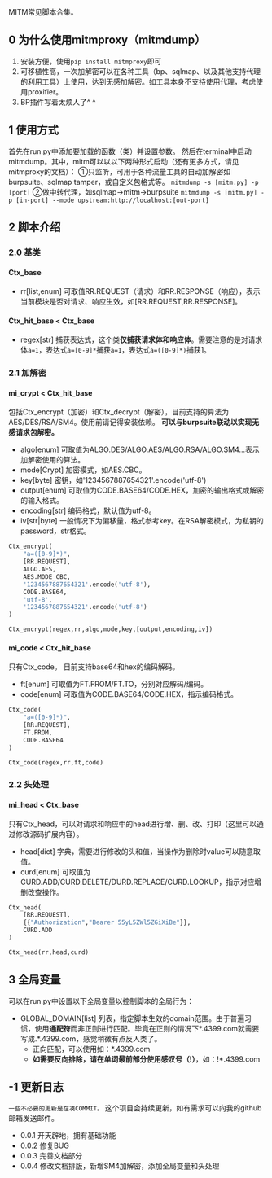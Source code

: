 MITM常见脚本合集。

## 0 为什么使用mitmproxy（mitmdump）
1. 安装方便，使用`pip install mitmproxy`即可
2. 可移植性高，一次加解密可以在各种工具（bp、sqlmap、以及其他支持代理的利用工具）上使用，达到无感加解密。如工具本身不支持使用代理，考虑使用proxifier。
3. BP插件写着太烦人了^ ^

## 1 使用方式
首先在run.py中添加要加载的函数（类）并设置参数。
然后在terminal中启动mitmdump。其中，mitm可以以以下两种形式启动（还有更多方式，请见mitmproxy的文档）：
①只监听，可用于各种流量工具的自动加解密如burpsuite、sqlmap tamper，或自定义包格式等。
`mitmdump -s [mitm.py] -p [port]` 
②做中转代理，如sqlmap->mitm->burpsuite
`mitmdump -s [mitm.py] -p [in-port] --mode upstream:http://localhost:[out-port]`

## 2 脚本介绍

### 2.0 基类

#### Ctx_base
- rr[list,enum] 可取值RR.REQUEST（请求）和RR.RESPONSE（响应），表示当前模块是否对请求、响应生效，如[RR.REQUEST,RR.RESPONSE]。

#### Ctx_hit_base < Ctx_base
- regex[str] 捕获表达式，这个类**仅捕获请求体和响应体**。需要注意的是对请求体`a=1`，表达式`a=[0-9]*`捕获`a=1`，表达式`a=([0-9]*)`捕获1。

### 2.1 加解密

#### mi_crypt < Ctx_hit_base
包括Ctx_encrypt（加密）和Ctx_decrypt（解密），目前支持的算法为AES/DES/RSA/SM4。使用前请记得安装依赖。
**可以与burpsuite联动以实现无感请求包解密。**
- algo[enum] 可取值为ALGO.DES/ALGO.AES/ALGO.RSA/ALGO.SM4...表示加解密使用的算法。
- mode[Crypt] 加密模式，如AES.CBC。
- key[byte] 密钥，如'1234567887654321'.encode('utf-8')
- output[enum] 可取值为CODE.BASE64/CODE.HEX，加密的输出格式或解密的输入格式。
- encoding[str] 编码格式，默认值为utf-8。
- iv[str|byte] 一般情况下为偏移量，格式参考key。在RSA解密模式，为私钥的password，str格式。
``` python
Ctx_encrypt(
    "a=([0-9]*)",
    [RR.REQUEST],
    ALGO.AES,
    AES.MODE_CBC,
    '1234567887654321'.encode('utf-8'),
    CODE.BASE64,
    'utf-8',
    '1234567887654321'.encode('utf-8')
)

Ctx_encrypt(regex,rr,algo,mode,key,[output,encoding,iv])
```
#### mi_code < Ctx_hit_base
只有Ctx_code。
目前支持base64和hex的编码解码。
- ft[enum] 可取值为FT.FROM/FT.TO，分别对应解码/编码。
- code[enum] 可取值为CODE.BASE64/CODE.HEX，指示编码格式。
``` python
Ctx_code(
    "a=([0-9]*)",
    [RR.REQUEST],
    FT.FROM,
    CODE.BASE64
)

Ctx_code(regex,rr,ft,code)
```

### 2.2 头处理

#### mi_head < Ctx_base
只有Ctx_head，可以对请求和响应中的head进行增、删、改、打印（这里可以通过修改源码扩展内容）。
- head[dict] 字典，需要进行修改的头和值，当操作为删除时value可以随意取值。
- curd[enum] 可取值为CURD.ADD/CURD.DELETE/DURD.REPLACE/CURD.LOOKUP，指示对应增删改查操作。
``` python
Ctx_head(
    [RR.REQUEST],
    {{"Authorization","Bearer 55yL5ZWl5ZGiXiBe"}},
    CURD.ADD
)

Ctx_head(rr,head,curd)
```

## 3 全局变量

可以在run.py中设置以下全局变量以控制脚本的全局行为：
- GLOBAL_DOMAIN[list] 列表，指定脚本生效的domain范围。由于普遍习惯，使用**通配符**而非正则进行匹配。毕竟在正则的情况下*.4399.com就需要写成.*\.4399\.com，感觉稍微有点反人类了。
    - 正向匹配，可以使用如：*.4399.com
    - **如需要反向排除，请在单词最前部分使用感叹号（!）**，如：!\*.4399.com

## -1 更新日志

`一些不必要的更新是在凑COMMIT。`
这个项目会持续更新，如有需求可以向我的github邮箱发送邮件。
- 0.0.1 开天辟地，拥有基础功能
- 0.0.2 修复BUG
- 0.0.3 完善文档部分
- 0.0.4 修改文档排版，新增SM4加解密，添加全局变量和头处理